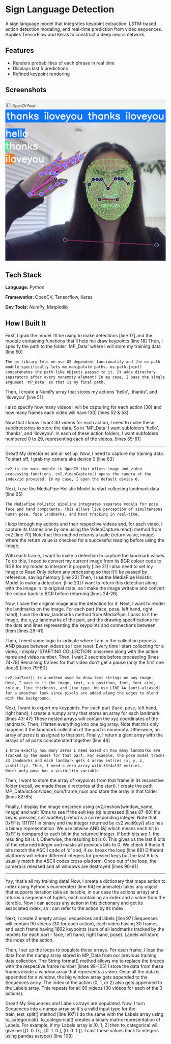 
# Sign Language Detection

A sign language model that integrates keypoint extraction, LSTM-based action detection modeling, and real-time prediction from video sequences. Applies TensorFlow and Keras to construct a deep neural network.


## Features

- Renders probabilities of each phrase in real time
- Displays last 5 predictions
- Refined keypoint rendering


## Screenshots

![App Screenshot](/sign-lang.png)


## Tech Stack

**Language:** Python

**Frameworks:** OpenCV, Tensorflow, Keras

**Dev Tools:** NumPy, Matplotlib


## How I Built It

First, I grab the model I'll be using to make detections [line 17] and the module containing functions that'll help me draw keypoints [line 18] Then, I specify the path to the folder 'MP_Data' where I will store my training data [line 50]

    The os library lets me use OS dependent funcionality and the os.path module specifically lets me manipulate paths. os.path.join() concatenates the path-like objects passed to it. It adds directory separators after every nonempty element! In my case, I pass the single argument 'MP_Data' so that is my final path.

Then, I create a NumPy array that stores my actions 'hello', 'thanks', and 'iloveyou' [line 51]

I also specify how many videos I will be capturing for each action (30) and how many frames each video will have (30) [lines 52 & 53]

Now that I know I want 30 videos for each action, I need to make these subdirectories to store the data. So in 'MP_Data' I want subfolders 'hello', 'thanks', and 'iloveyou'. In each of these action folders, I want subfolders numbered 0 to 29, representing each of the videos. [lines 55-61]

---
Great! My directories are all set up. Now, I need to capture my training data. To start off, I grab my camera aka device 0 [line 63]

    cv2 is the main module in OpenCV that offers image and video processing functions. cv2.VideoCapture() opens the camera at the index/id provided. In my case, I open the default device 0.

Next, I use the MediaPipe Holistic Model to start collecting landmark data [line 65]

    The MediaPipe Holistic pipeline integrates separate models for pose, face and hand components. This allows live perception of simultaneous human pose, face landmarks, and hand tracking in real-time.

I loop through my actions and their respective videos and, for each video, I capture its frames one by one using the VideoCapture.read() method from cv2 [line 70] Note that this method returns a tuple (return value, image) where the return value is checked for a successful reading before using the image.

With each frame, I want to make a detection to capture the landmark values. To do this, I need to convert my current image from its BGR colour code to RGB for my model to interpret it properly [line 21] I also need to set my image to Read Only before any processing so that it'll be passed by reference, saving memory [line 22] Then, I use the MediaPipe Holistic Model to make a detection. [line 23] I want to return this detection along with the image in its original state, so I make the image writable and convert the colour back to BGR before returning [lines 24-26]

Now, I have the original image and the detection for it. Next, I want to render the landmarks on the image. For each part (face, pose, left hand, right hand), I use the draw_landmarks method from MediaPipe. I pass to it the image, the x,y,z landmarks of the part, and the drawing specifications for the dots and lines representing the keypoints and connections between them [lines 29-41]

Then, I need some logic to indicate where I am in the collection process AND pause between videos so I can reset. Every time I start collecting for a video, I display 'STARTING COLLECTION' onscreen along with the action name and video number. Then, I wait 2 seconds before proceeding [lines 74-78] Remaining frames for that video don't get a pause (only the first one does!) [lines 79-80]

    cv2.putText() is a method used to draw text strings on any image. Here, I pass to it the image, text, x-y position, font, font size, colour, line thickness, and line type. We use LINE_AA (anti-aliased) for a smoother look since pixels are added along the edges to blend with the background.

Next, I want to export my keypoints. For each part (face, pose, left hand, right hand), I create a numpy array that stores an array for each landmark [lines 43-47] These nested arrays will contain the xyz coordinates of the landmark. Then, I flatten everything into one big array. Note that this only happens if the landmark collection of the part is nonempty. Otherwise, an array of zeros is assigned to that part. Finally, I return a giant array with the arrays of all parts concatenated together [line 48]

    I know exactly how many zeros I need based on how many landmarks are tracked by the model for that part. For example, the pose model tracks 33 landmarks and each landmark gets 4 array entries (x, y, z, visbility). Thus, I need a zero-array with 33*4=132 entries.
    Note: only pose has a visibility variable

Then, I want to store the array of keypoints from that frame in its respective folder (recall, we made these directories at the start). I create the path MP_Data/action/video_num/frame_num and store the array in that folder [lines 82-85]

Finally, I display the image onscreen using cv2.imshow(window_name, image) and wait 10ms to see if the exit key (q) is pressed [lines 87-88] If a key is pressed, cv2.waitKey() returns a corresponding integer. Note that 0xFF is 11111111 in binary and the integer returned by cv2.waitKey() also has a binary representation. We use bitwise AND (&) which means each bit in 0xFF is compared to each bit in the returned integer. If both bits are 1, the resulting bit is 1. Otherwise, the resulting bit is 0. This gives us the last 8 bits of the returned integer and masks all previous bits to 0. We check if these 8 bits match the ASCII code of 'q' and, if so, break the loop [line 89] Different platforms will return different integers for pressed keys but the last 8 bits usually match the ASCII codes cross-platform. Once out of the loop, the camera is released and all windows are destroyed [lines 90-91]

---
Yay, that's all my training data! Now, I create a dictionary that maps action to index using Python's eunmerate() [line 94] enumerate() takes any object that supports iteration (aka an iterable, in our case the actions array) and returns a sequence of tuples, each containing an index and a value from the iterable. Now I can access any action in this dictionary and get its associated index, so I can refer to the action by its index.

Next, I create 2 empty arrays: sequences and labels [line 97] Sequences will contain 90 videos (30 for each action), each video having 30 frames and each frame having 1662 keypoints (sum of all landmarks tracked by the models for each part - face, left hand, right hand, pose). Labels will store the index of the action.

Then, I set up the loops to populate these arrays. For each frame, I load the data from the numpy array stored in MP_Data from our previous training data collection. The String format() method allows me to replace the braces with the respective frame number [lines 98-105] I store the data from these frames inside a window array that represents a video. Once all the data is appended for a window, the big window array gets appended to the Sequences array. The index of the action (0, 1, or 2) also gets appended to the Labels array. This repeats for all 90 videos (30 videos for each of the 3 actions).

Great! My Sequences and Labels arrays are populated. Now, I turn Sequences into a numpy array so it's a valid input type for the train_test_split() method [line 107] I do the same with the Labels array using to_categorical(). to_categorical() creates a binary matrix representation of Labels. For example, if my Labels array is [0, 1, 2] then to_categorical will give me [[1. 0. 0.], [0. 1. 0.], [0. 0. 1.]]. I cast these values back to integers using pandas astype() [line 108] 
